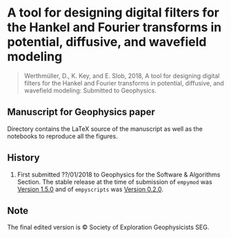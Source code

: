 # A tool for designing digital filters for the Hankel and Fourier transforms in potential, diffusive, and wavefield modeling

> Werthmüller, D., K. Key, and E. Slob, 2018, A tool for designing digital
> filters for the Hankel and Fourier transforms in potential, diffusive, and
> wavefield modeling: Submitted to Geophysics.

## Manuscript for Geophysics paper

Directory contains the LaTeX source of the manuscript as well as the notebooks
to reproduce all the figures.

## History

1. First submitted ??/01/2018 to Geophysics for the Software & Algorithms
   Section. The stable release at the time of submission of `empymod` was
   [Version 1.5.0](https://github.com/empymod/empymod/releases/tag/v1.5.0)
   and of `empyscripts` was
   [Version 0.2.0](https://github.com/empymod/empyscripts/releases/tag/v0.2.0).


## Note

The final edited version is &copy; Society of Exploration Geophysicists SEG.
